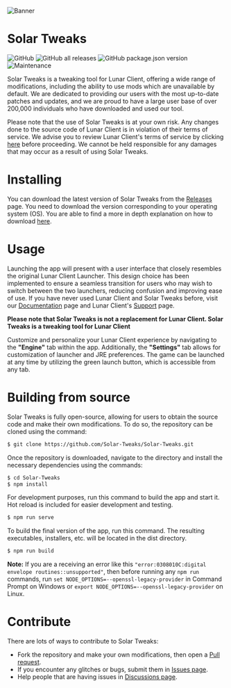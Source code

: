 ![Banner](https://i.imgur.com/vgsmtcI.png)

# Solar Tweaks

![GitHub](https://img.shields.io/github/license/Solar-Tweaks/Solar-Tweaks?style=for-the-badge)
![GitHub all releases](https://img.shields.io/github/downloads/Solar-Tweaks/Solar-Tweaks/total?style=for-the-badge)
![GitHub package.json version](https://img.shields.io/github/package-json/version/Solar-Tweaks/Solar-Tweaks?style=for-the-badge)
![Maintenance](https://img.shields.io/maintenance/yes/2023?style=for-the-badge)

Solar Tweaks is a tweaking tool for Lunar Client, offering a wide range of modifications, including the ability to use mods which are unavailable by default. We are dedicated to providing our users with the most up-to-date patches and updates, and we are proud to have a large user base of over 200,000 individuals who have downloaded and used our tool.

Please note that the use of Solar Tweaks is at your own risk. Any changes done to the source code of Lunar Client is in violation of their terms of service. We advise you to review Lunar Client's terms of service by clicking [here](https://www.lunarclient.com/terms) before proceeding. We cannot be held responsible for any damages that may occur as a result of using Solar Tweaks.

# Installing

You can download the latest version of Solar Tweaks from the [Releases](https://github.com/Solar-Tweaks/Solar-Tweaks/releases) page. You need to download the version corresponding to your operating system (OS). You are able to find a more in depth explanation on how to download [here](https://github.com/Solar-Tweaks/Solar-Tweaks/wiki/Download-Solar-Tweaks).

# Usage

Launching the app will present with a user interface that closely resembles the original Lunar Client Launcher. This design choice has been implemented to ensure a seamless transition for users who may wish to switch between the two launchers, reducing confusion and improving ease of use. If you have never used Lunar Client and Solar Tweaks before, visit our [Documentation](https://docs.solartweaks.com) page and Lunar Client's [Support](https://support.lunarclient.com) page.

**Please note that Solar Tweaks is not a replacement for Lunar Client. Solar Tweaks is a tweaking tool for Lunar Client**

Customize and personalize your Lunar Client experience by navigating to the **"Engine"** tab within the app. Additionally, the **"Settings"** tab allows for customization of launcher and JRE preferences. The game can be launched at any time by utilizing the green launch button, which is accessible from any tab.

# Building from source

Solar Tweaks is fully open-source, allowing for users to obtain the source code and make their own modifications. To do so, the repository can be cloned using the command:
```bash
$ git clone https://github.com/Solar-Tweaks/Solar-Tweaks.git
```
Once the repository is downloaded, navigate to the directory and install the necessary dependencies using the commands:
```bash
$ cd Solar-Tweaks
$ npm install
```
For development purposes, run this command to build the app and start it. Hot reload is included for easier development and testing.
```bash
$ npm run serve
```
To build the final version of the app, run this command. The resulting executables, installers, etc. will be located in the dist directory.
```bash
$ npm run build
```

**Note:** If you are a receiving an error like this `"error:0308010C:digital envelope routines::unsupported"`, then before running any `npm run` commands, run `set NODE_OPTIONS=--openssl-legacy-provider` in Command Prompt on Windows or `export NODE_OPTIONS=--openssl-legacy-provider` on Linux. 

# Contribute

There are lots of ways to contribute to Solar Tweaks:

- Fork the repository and make your own modifications, then open a [Pull request](https://github.com/Solar-Tweaks/Solar-Tweaks/pulls).
- If you encounter any glitches or bugs, submit them in [Issues page](https://github.com/Solar-Tweaks/Solar-Tweaks/issues).
- Help people that are having issues in [Discussions page](https://github.com/orgs/Solar-Tweaks/discussions).
